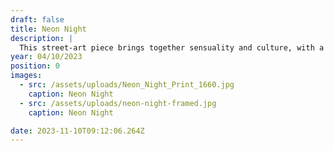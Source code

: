 ```yaml
---
draft: false
title: Neon Night
description: |
  This street-art piece brings together sensuality and culture, with a captivating woman in a provocative pose against vibrant Japanese typography. Bold, seductive, and utterly mesmerising!
year: 04/10/2023
position: 0
images:
  - src: /assets/uploads/Neon_Night_Print_1660.jpg
    caption: Neon Night  
  - src: /assets/uploads/neon-night-framed.jpg
    caption: Neon Night

date: 2023-11-10T09:12:06.264Z
---
```

